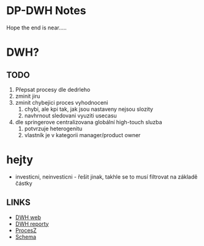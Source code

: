# DP-DWH Notes
Hope the end is near.....

# DWH?
   ## TODO
   1. Přepsat procesy dle dedrleho
   1. zminit jiru
   1. zminit chybejici proces vyhodnoceni
      1. chybi, ale kpi tak, jak jsou nastaveny nejsou slozity
      1. navhrnout sledovani vyuziti usecasu
   1. dle springerove centralizovana globální high-touch sluzba
      1. potvrzuje heterogenitu
      1. vlastník je v kategorii manager/product owner

# hejty
- investicni, neinvesticni - řešit jinak, takhle se to musí filtrovat na základě částky


## LINKS
- [DWH web](https://it.muni.cz/sluzby/datovy-sklad-na-mu)
- [DWH reporty](https://it.muni.cz/sluzby/datovy-sklad-na-mu/reportovaci-portal-mu)
- [ProcesZ](https://ucnmuni-my.sharepoint.com/:w:/g/personal/215559_muni_cz/EXu35BtgFOFLlQ5oFOOJZBcBbbXDs9CjSEvT64PxbS90CA?email=527565%40muni.cz&e=4%3AxU94gu&fromShare=true&at=9)
- [Schema](Schema.md)

